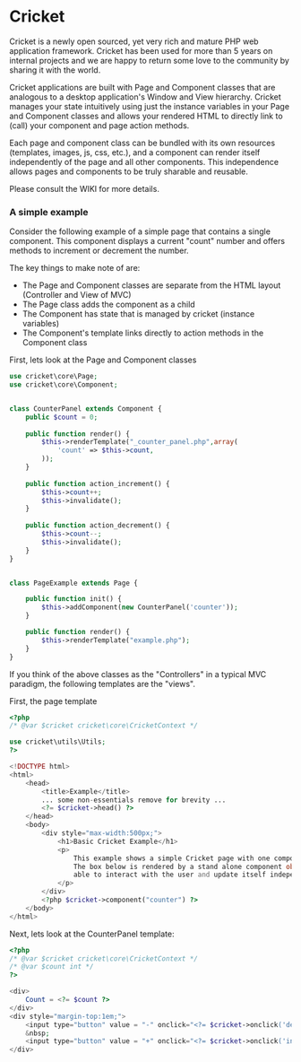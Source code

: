 Cricket
=======

Cricket is a newly open sourced, yet very rich and mature PHP web application framework.  Cricket has been used for more than 5 years on internal projects and we are happy to return some love to the community by sharing it with the world.

Cricket applications are built with Page and Component classes that are analogous to a desktop application's Window and View hierarchy.    Cricket manages your state intuitively using just the instance variables in your Page and Component classes and allows your rendered HTML to directly link to (call) your component and page action methods.

Each page and component class can be bundled with its own resources (templates, images, js, css, etc.), and a component can render itself independently of the page and all other components. This independence allows pages and components to be truly sharable and reusable. 

Please consult the WIKI for more details.

### A simple example

Consider the following example of a simple page that contains a single component.  This component displays a current "count" number and offers methods to increment or decrement the number.

The key things to make note of are:
* The Page and Component classes are separate from the HTML layout (Controller and View of MVC)
* The Page class adds the component as a child
* The Component has state that is managed by cricket (instance variables)
* The Component's template links directly to action methods in the Component class


First, lets look at the Page and Component classes
```php
use cricket\core\Page;
use cricket\core\Component;


class CounterPanel extends Component {
    public $count = 0;
    
    public function render() {
        $this->renderTemplate("_counter_panel.php",array(
            'count' => $this->count,
        ));
    }
    
    public function action_increment() {
        $this->count++;
        $this->invalidate();
    }
    
    public function action_decrement() {
        $this->count--;
        $this->invalidate();
    }
}


class PageExample extends Page {

    public function init() {
        $this->addComponent(new CounterPanel('counter'));
    }

    public function render() {
        $this->renderTemplate("example.php");
    }
}
```

If you think of the above classes as the "Controllers" in a typical MVC paradigm, the following templates are the "views".

First, the page template
```php
<?php
/* @var $cricket cricket\core\CricketContext */

use cricket\utils\Utils;
?>

<!DOCTYPE html>
<html>
    <head>
        <title>Example</title>
        ... some non-essentials remove for brevity ...
        <?= $cricket->head() ?>
    </head>
    <body>
        <div style="max-width:500px;">
            <h1>Basic Cricket Example</h1>
            <p>
                This example shows a simple Cricket page with one component.  
                The box below is rendered by a stand alone component object which is 
                able to interact with the user and update itself independently of the page.
            </p>
        </div>
        <?php $cricket->component("counter") ?>
    </body>
</html>
```

Next, lets look at the CounterPanel template:
```php
<?php
/* @var $cricket cricket\core\CricketContext */
/* @var $count int */
?>

<div>
    Count = <?= $count ?>
</div>
<div style="margin-top:1em;">
    <input type="button" value = "-" onclick="<?= $cricket->onclick('decrement') ?>">
    &nbsp;
    <input type="button" value = "+" onclick="<?= $cricket->onclick('increment') ?>">
</div>
```
